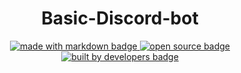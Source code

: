 <h1 align="center">Basic-Discord-bot</h1>
      
<p align="center">
 </a>
  <a href="" target="_blank" rel="noopener noreferrer">
    <img src="https://forthebadge.com/images/badges/made-with-python.svg" alt="made with markdown badge" />
 </a>
  <a href="" target="_blank" rel="noopener noreferrer">
    <img src="https://forthebadge.com/images/badges/open-source.svg" alt="open source badge" />
 </a>
 <br />
 </a>
  <a href="" target="_blank" rel="noopener noreferrer">
    <img src="https://forthebadge.com/images/badges/built-by-developers.svg" alt="built by developers badge" />
 </a>
</p>
